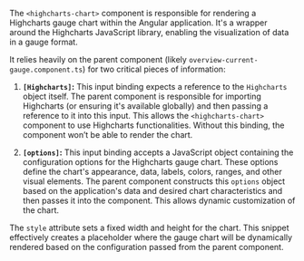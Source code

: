 The `<highcharts-chart>` component is responsible for rendering a Highcharts gauge chart within the Angular application. It's a wrapper around the Highcharts JavaScript library, enabling the visualization of data in a gauge format.

It relies heavily on the parent component (likely `overview-current-gauge.component.ts`) for two critical pieces of information:

1.  **`[Highcharts]`:** This input binding expects a reference to the `Highcharts` object itself. The parent component is responsible for importing Highcharts (or ensuring it's available globally) and then passing a reference to it into this input. This allows the `<highcharts-chart>` component to use Highcharts functionalities. Without this binding, the component won’t be able to render the chart.

2.  **`[options]`:** This input binding accepts a JavaScript object containing the configuration options for the Highcharts gauge chart.  These options define the chart's appearance, data, labels, colors, ranges, and other visual elements. The parent component constructs this `options` object based on the application's data and desired chart characteristics and then passes it into the component. This allows dynamic customization of the chart.

The `style` attribute sets a fixed width and height for the chart. This snippet effectively creates a placeholder where the gauge chart will be dynamically rendered based on the configuration passed from the parent component.
